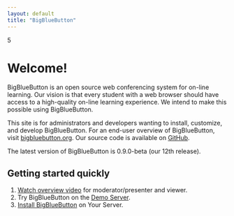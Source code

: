 ```yaml
---
layout: default
title: "BigBlueButton"
---
```


5

# Welcome!

BigBlueButton is an open source web conferencing system for on-line learning. Our vision is that every student with a web browser should have access to a high-quality on-line learning experience. We intend to make this possible using BigBlueButton.

This site is for administrators and developers wanting to install, customize, and develop BigBlueButton. For an end-user overview of BigBlueButton, visit [bigbluebutton.org](http://bigbluebutton.org). Our source code is available on [GitHub](http://github.com/bigbluebutton/bigbluebutton).

The latest version of BigBlueButton is 0.9.0-beta (our 12th release).
## Getting started quickly

  1. [Watch overview video](http://bigbluebutton.org/videos) for moderator/presenter and viewer.
  2. Try BigBlueButton on the [Demo Server](http://demo.bigbluebutton.org/).
  1. [Install BigBlueButton](/install/install.html) on Your Server.

